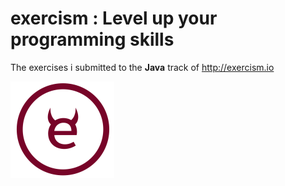 # exercism : Level up your programming skills
The exercises i submitted to the **Java** track of http://exercism.io


![Logo Exercism](exercismLogo.png "Logo Exercism")

